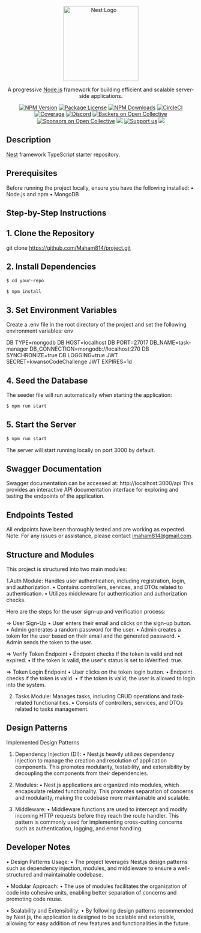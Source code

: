 <p align="center">
  <a href="http://nestjs.com/" target="blank"><img src="https://nestjs.com/img/logo-small.svg" width="200" alt="Nest Logo" /></a>
</p>

[circleci-image]: https://img.shields.io/circleci/build/github/nestjs/nest/master?token=abc123def456
[circleci-url]: https://circleci.com/gh/nestjs/nest

  <p align="center">A progressive <a href="http://nodejs.org" target="_blank">Node.js</a> framework for building efficient and scalable server-side applications.</p>
    <p align="center">
<a href="https://www.npmjs.com/~nestjscore" target="_blank"><img src="https://img.shields.io/npm/v/@nestjs/core.svg" alt="NPM Version" /></a>
<a href="https://www.npmjs.com/~nestjscore" target="_blank"><img src="https://img.shields.io/npm/l/@nestjs/core.svg" alt="Package License" /></a>
<a href="https://www.npmjs.com/~nestjscore" target="_blank"><img src="https://img.shields.io/npm/dm/@nestjs/common.svg" alt="NPM Downloads" /></a>
<a href="https://circleci.com/gh/nestjs/nest" target="_blank"><img src="https://img.shields.io/circleci/build/github/nestjs/nest/master" alt="CircleCI" /></a>
<a href="https://coveralls.io/github/nestjs/nest?branch=master" target="_blank"><img src="https://coveralls.io/repos/github/nestjs/nest/badge.svg?branch=master#9" alt="Coverage" /></a>
<a href="https://discord.gg/G7Qnnhy" target="_blank"><img src="https://img.shields.io/badge/discord-online-brightgreen.svg" alt="Discord"/></a>
<a href="https://opencollective.com/nest#backer" target="_blank"><img src="https://opencollective.com/nest/backers/badge.svg" alt="Backers on Open Collective" /></a>
<a href="https://opencollective.com/nest#sponsor" target="_blank"><img src="https://opencollective.com/nest/sponsors/badge.svg" alt="Sponsors on Open Collective" /></a>
  <a href="https://paypal.me/kamilmysliwiec" target="_blank"><img src="https://img.shields.io/badge/Donate-PayPal-ff3f59.svg"/></a>
    <a href="https://opencollective.com/nest#sponsor"  target="_blank"><img src="https://img.shields.io/badge/Support%20us-Open%20Collective-41B883.svg" alt="Support us"></a>
  <a href="https://twitter.com/nestframework" target="_blank"><img src="https://img.shields.io/twitter/follow/nestframework.svg?style=social&label=Follow"></a>
</p>
  <!--[![Backers on Open Collective](https://opencollective.com/nest/backers/badge.svg)](https://opencollective.com/nest#backer)
  [![Sponsors on Open Collective](https://opencollective.com/nest/sponsors/badge.svg)](https://opencollective.com/nest#sponsor)-->

## Description

[Nest](https://github.com/nestjs/nest) framework TypeScript starter repository.

## Prerequisites

Before running the project locally, ensure you have the following installed:
•	Node.js and npm
•	MongoDB


## Step-by-Step Instructions
## 1.	Clone the Repository
git clone https://github.com/Maham814/project.git
 
## 2.	Install Dependencies
```bash
$ cd your-repo
```
```bash
$ npm install 
```

## 3.	Set Environment Variables
Create a .env file in the root directory of the project and set the following environment variables:
env  

DB TYPE=mongodb
DB HOST=localhost
DB PORT=27017
DB_NAME=task-manager
DB_CONNECTION=mongodb://localhost:270
DB SYNCHRONIZE=true
DB LOGGING=true
JWT SECRET=kwansoCodeChallenge
JWT EXPIRES=1d


## 4.	Seed the Database
The seeder file will run automatically when starting the application:
```bash
$ npm run start
```
   
## 5.	Start the Server
```bash
$ npm run start
```
The server will start running locally on port 3000 by default.

## Swagger Documentation
Swagger documentation can be accessed at:
http://localhost:3000/api
This provides an interactive API documentation interface for exploring and testing the endpoints of the application.

## Endpoints Tested
All endpoints have been thoroughly tested and are working as expected.
Note: For any issues or assistance, please contact imaham814@gmail.com.

## Structure and Modules
This project is structured into two main modules:  

1.Auth Module: Handles user authentication, including registration, login, and authorization.
•	Contains controllers, services, and DTOs related to authentication.
•	Utilizes middleware for authentication and authorization checks.

Here are the steps for the user sign-up and verification process:  

=> User Sign-Up
•	User enters their email and clicks on the sign-up button.
•	Admin generates a random password for the user.
•	Admin creates a token for the user based on their email and the generated password.
•	Admin sends the token to the user.

=> Verify Token Endpoint
•	Endpoint checks if the token is valid and not expired.
•	If the token is valid, the user's status is set to isVerified: true.

=> Token Login Endpoint
•	User clicks on the token login button.
•	Endpoint checks if the token is valid.
•	If the token is valid, the user is allowed to login into the system.


2.	Tasks Module: Manages tasks, including CRUD operations and task-related functionalities.
•	Consists of controllers, services, and DTOs related to tasks management.



## Design Patterns
Implemented Design Patterns
1.	Dependency Injection (DI):
•	Nest.js heavily utilizes dependency injection to manage the creation and resolution of application components. This promotes modularity, testability, and extensibility by decoupling the components from their dependencies.

2.	Modules:
•	Nest.js applications are organized into modules, which encapsulate related functionality. This promotes separation of concerns and modularity, making the codebase more maintainable and scalable.

3.	Middleware:
•	Middleware functions are used to intercept and modify incoming HTTP requests before they reach the route handler. This pattern is commonly used for implementing cross-cutting concerns such as authentication, logging, and error handling.


## Developer Notes
•	Design Patterns Usage:
•	The project leverages Nest.js design patterns such as dependency injection, modules, and middleware to ensure a well-structured and maintainable codebase.

•	Modular Approach:
•	The use of modules facilitates the organization of code into cohesive units, enabling better separation of concerns and promoting code reuse.

•	Scalability and Extensibility:
•	By following design patterns recommended by Nest.js, the application is designed to be scalable and extensible, allowing for easy addition of new features and functionalities in the future.

